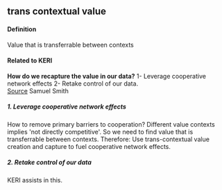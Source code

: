 ## trans contextual value

<h4>Definition</h4><p>Value that is transferrable between contexts</p><h4>Related to KERI</h4><p><strong>How do we recapture the value in our data?</strong> 1- Leverage cooperative network effects 2- Retake control of our data.<br><a href="https://github.com/SmithSamuelM/Papers/blob/master/presentations/NonconformistKeynoteWeb20200702.pdf">Source</a> Samuel Smith</p><h5>1. Leverage cooperative network effects</h5><p>How to remove primary barriers to cooperation? Different value contexts implies &#39;not directly competitive&#39;. So we need to find value that is transferrable between contexts. Therefore: Use trans-contextual value creation and capture to fuel cooperative network effects.</p><h5>2. Retake control of our data</h5><p>KERI assists in this.</p>

